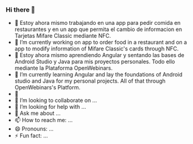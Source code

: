 ### Hi there 👋

- 🔭 Estoy ahora mismo trabajando en una app para pedir comida en restaurantes y en un app que permita el cambio de informacion en Tarjetas Mifare Classic mediante NFC.
- 🔭 I’m currently working on app to order food in a restaurant and on a app to modify information of Mifare Classic's cards through NFC.
- 🌱 Estoy ahora mismo aprendiendo Angular y sentando las bases de Android Studio y Java para mis proyectos personales. Todo ello mediante la Plataforma OpenWebinars.
- 🌱 I’m currently learning Angular and lay the foundations of Android studio and Java for my personal projects. All of that through OpenWebinars's Platform.
- 👯
- 👯 I’m looking to collaborate on ...
- 🤔 I’m looking for help with ...
- 💬 Ask me about ...
- 📫 How to reach me: ...
- 😄 Pronouns: ...
- ⚡ Fun fact: ...

